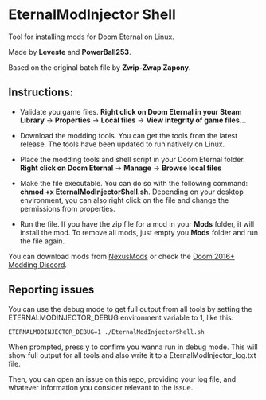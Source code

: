 # EternalModInjector Shell

Tool for installing mods for Doom Eternal on Linux.

Made by **Leveste** and **PowerBall253**.

Based on the original batch file by **Zwip-Zwap Zapony**.

## Instructions:

* Validate you game files. **Right click on Doom Eternal in your Steam Library** -> **Properties** -> **Local files** -> **View integrity of game files...**

* Download the modding tools. You can get the tools from the latest release. The tools have been updated to run natively on Linux.

* Place the modding tools and shell script in your Doom Eternal folder. **Right click on Doom Eternal** -> **Manage** -> **Browse local files**

* Make the file executable. You can do so with the following command: **chmod +x EternalModInjectorShell.sh**. Depending on your desktop environment, you can also right click on the file and change the permissions from properties.

* Run the file. If you have the zip file for a mod in your **Mods** folder, it will install the mod. To remove all mods, just empty you **Mods** folder and run the file again.

You can download mods from [NexusMods](https://www.nexusmods.com/doometernal) or check the [Doom 2016+ Modding Discord](https://discord.com/channels/570112501853978624/614488711572357120).

## Reporting issues

You can use the debug mode to get full output from all tools by setting the ETERNALMODINJECTOR_DEBUG environment variable to 1, like this:
```
ETERNALMODINJECTOR_DEBUG=1 ./EternalModInjectorShell.sh
```
When prompted, press y to confirm you wanna run in debug mode. This will show full output for all tools and also write it to a EternalModInjector_log.txt file.

Then, you can open an issue on this repo, providing your log file, and whatever information you consider relevant to the issue.
